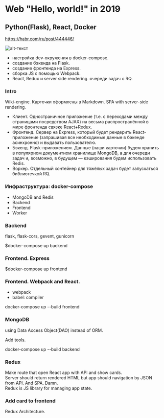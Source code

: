 # Web "Hello, world!" in 2019
## Python(Flask), React, Docker  

https://habr.com/ru/post/444446/

![alt-текст](https://habrastorage.org/webt/ul/ne/9v/ulne9vljujdrtxnf-qeqrrux7da.png)


- настройка dev-окружения в docker-compose.
- создание бэкенда на Flask.
- создание фронтенда на Express.
- сборка JS с помощью Webpack.
- React, Redux и server side rendering.
очереди задач с RQ.  

### Intro

Wiki-engine. Карточки оформлены в Markdown. SPA with server-side rendering.  

- Клиент. Одностраничное приложение (т.е. с переходами между страницами посредством AJAX) на весьма распространённой в мире фронтенда связке React+Redux.
- Фронтенд. Сервер на Express, который будет рендерить React-приложение (запрашивая все необходимые данные в бэкенде асинхронно) и выдавать пользователю.
- Бэкенд. Flask-приложением. Данные (наши карточки) будем хранить в популярном документном хранилище MongoDB, а для очереди задач и, возможно, в будущем — кэширования будем использовать Redis.
- Воркер. Отдельный контейнер для тяжёлых задач будет запускаться библиотечкой RQ.  

### Инфраструктура: docker-compose

- MongoDB and Redis
- Backend
- Frontend
- Worker  

### Backend

flask, flask-cors, gevent, gunicorn  

$docker-compose up backend

### Frontend. Express

$docker-compose up frontend

### Frontend. Webpack and React.

- webpack
- babel: compiler  

docker-compose up --build frontend

### MongoDB

using Data Access Object(DAO) instead of ORM.  

Add tools.

docker-compose up --build backend  

### Redux

Make route that open React app with API and show cards.  
Server should return rendered HTML but app should navigation by JSON from API. And SPA. Damn.  
Redux is JS library for managing app state.

### Add card to frontend

Redux Architecture.  
